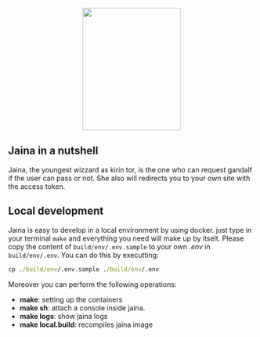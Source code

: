 
<p align="center">
  <img width="200" height="250" src="https://i.imgur.com/lbeRTwF.png">
</p>

## Jaina in a nutshell

Jaina, the youngest wizzard as kirin tor, is the one who can request gandalf if the user can pass or not. She also will redirects you to your 
own site with the access token.

## Local development

Jaina is easy to develop in a local environment by using docker. just type in your terminal `make`
and everything you need will make up by itselt. Please copy the content of `build/env/.env.sample` to
your own *.env* in `build/env/.env`. You can do this by executting:
```cmd
cp ./build/env/.env.sample ./build/env/.env
```

Moreover you can perform the following operations:
 - **make**: setting up the containers
 - **make sh**: attach a console inside jaina.
 - **make logs**: show jaina logs
 - **make local.build**: recompiles jaina image
